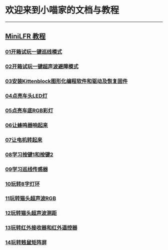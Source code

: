 # 欢迎来到小喵家的文档与教程


----------

## [MiniLFR 教程](/minilfr)
### [01开箱试玩一键巡线模式](/minilfr/01开箱试玩一键巡线模式.md)
### [02开箱试玩一键超声波避障模式](/minilfr/02开箱试玩一键超声波避障模式.md)
### [03安装Kittenblock图形化编程软件和驱动及恢复固件](/minilfr/03安装Kittenblock图形化编程软件和驱动及恢复固件.md)
### [04点亮车头LED灯](/minilfr/04点亮车头LED灯.md)
### [05点亮车底RGB彩灯](/minilfr/05点亮车底RGB彩灯.md)
### [06让蜂鸣器响起来](/minilfr/06让蜂鸣器响起来.md)
### [07让电机转起来](/minilfr/07让电机转起来.md)
### [08学习按键1和按键2](/minilfr/08学习按键1和按键2.md)
### [09学习巡线传感器](/minilfr/09学习巡线传感器.md)
### [10玩转8字灯环](/minilfr/10玩转8字灯环.md)
### [11玩转猫头超声波RGB](/minilfr/11玩转猫头超声波RGB.md)
### [12玩转猫头超声波测距](/minilfr/12玩转猫头超声波测距.md)
### [13玩转红外接收器和红外遥控器](/minilfr/13玩转红外接收器和红外遥控器.md)
### [14玩转贱鼠矩阵屏](/minilfr/14玩转贱鼠矩阵屏.md)
